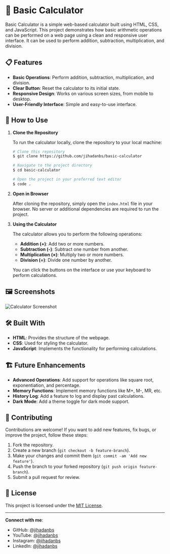 # 🧮 Basic Calculator

Basic Calculator is a simple web-based calculator built using HTML, CSS, and JavaScript. This project demonstrates how basic arithmetic operations can be performed on a web page using a clean and responsive user interface. It can be used to perform addition, subtraction, multiplication, and division.

## 📋 Features

- **Basic Operations**: Perform addition, subtraction, multiplication, and division.
- **Clear Button**: Reset the calculator to its initial state.
- **Responsive Design**: Works on various screen sizes, from mobile to desktop.
- **User-Friendly Interface**: Simple and easy-to-use interface.

## 🚀 How to Use

1. **Clone the Repository**

    To run the calculator locally, clone the repository to your local machine:

    ```bash
    # Clone this repository
    $ git clone https://github.com/jihadanbs/basic-calculator

    # Navigate to the project directory
    $ cd basic-calculator

    # Open the project in your preferred text editor
    $ code .
    ```

2. **Open in Browser**

    After cloning the repository, simply open the `index.html` file in your browser. No server or additional dependencies are required to run the project.

3. **Using the Calculator**

    The calculator allows you to perform the following operations:
    - **Addition (+)**: Add two or more numbers.
    - **Subtraction (-)**: Subtract one number from another.
    - **Multiplication (×)**: Multiply two or more numbers.
    - **Division (÷)**: Divide one number by another.

    You can click the buttons on the interface or use your keyboard to perform calculations.

## 🖼️ Screenshots

![Calculator Screenshot](https://github.com/jihadanbs/basic-calculator/screenshot.png)

## 🛠️ Built With

- **HTML**: Provides the structure of the webpage.
- **CSS**: Used for styling the calculator.
- **JavaScript**: Implements the functionality for performing calculations.

## 🏗️ Future Enhancements

- **Advanced Operations**: Add support for operations like square root, exponentiation, and percentage.
- **Memory Functions**: Implement memory functions like M+, M-, MR, etc.
- **History Log**: Add a feature to log and display past calculations.
- **Dark Mode**: Add a theme toggle for dark mode support.

## 📝 Contributing

Contributions are welcome! If you want to add new features, fix bugs, or improve the project, follow these steps:

1. Fork the repository.
2. Create a new branch (`git checkout -b feature-branch`).
3. Make your changes and commit them (`git commit -am 'Add new feature'`).
4. Push the branch to your forked repository (`git push origin feature-branch`).
5. Submit a pull request for review.

## 🤝 License

This project is licensed under the [MIT License](LICENSE).

---

**Connect with me**:

- GitHub: [@jihadanbs](https://github.com/jihadanbs)
- YouTube: [@jihadanbs](https://www.youtube.com/@jihadanbeckhiano3044)
- Instagram: [@jihadanbs](https://instagram.com/jihadanbs/)
- LinkedIn: [@jihadanbs](https://www.linkedin.com/in/jihadan-beckhianosyuhada-68b977277/)

